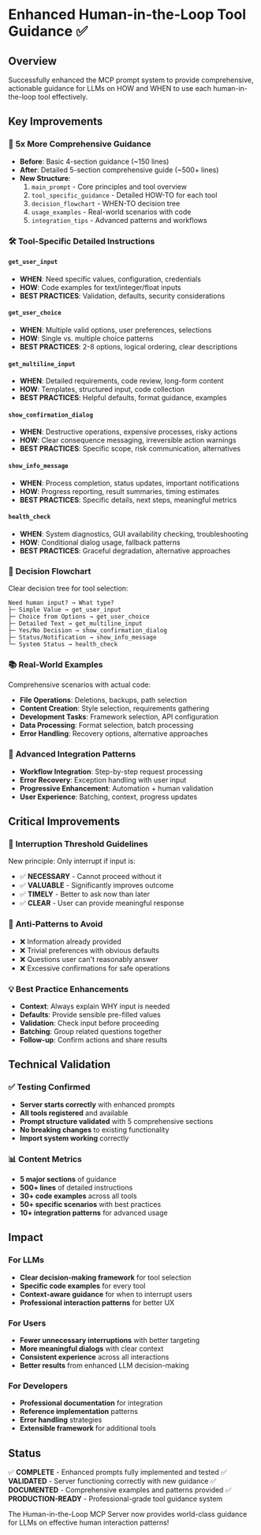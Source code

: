 # Enhanced Human-in-the-Loop Tool Guidance ✅

## Overview

Successfully enhanced the MCP prompt system to provide comprehensive, actionable guidance for LLMs on HOW and WHEN to use each human-in-the-loop tool effectively.

## Key Improvements

### 🎯 **5x More Comprehensive Guidance**

- **Before**: Basic 4-section guidance (~150 lines)
- **After**: Detailed 5-section comprehensive guide (~500+ lines)
- **New Structure**:
  1. `main_prompt` - Core principles and tool overview
  2. `tool_specific_guidance` - Detailed HOW-TO for each tool
  3. `decision_flowchart` - WHEN-TO decision tree
  4. `usage_examples` - Real-world scenarios with code
  5. `integration_tips` - Advanced patterns and workflows

### 🛠️ **Tool-Specific Detailed Instructions**

#### `get_user_input`

- **WHEN**: Need specific values, configuration, credentials
- **HOW**: Code examples for text/integer/float inputs
- **BEST PRACTICES**: Validation, defaults, security considerations

#### `get_user_choice`

- **WHEN**: Multiple valid options, user preferences, selections
- **HOW**: Single vs. multiple choice patterns
- **BEST PRACTICES**: 2-8 options, logical ordering, clear descriptions

#### `get_multiline_input`

- **WHEN**: Detailed requirements, code review, long-form content
- **HOW**: Templates, structured input, code collection
- **BEST PRACTICES**: Helpful defaults, format guidance, examples

#### `show_confirmation_dialog`

- **WHEN**: Destructive operations, expensive processes, risky actions
- **HOW**: Clear consequence messaging, irreversible action warnings
- **BEST PRACTICES**: Specific scope, risk communication, alternatives

#### `show_info_message`

- **WHEN**: Process completion, status updates, important notifications
- **HOW**: Progress reporting, result summaries, timing estimates
- **BEST PRACTICES**: Specific details, next steps, meaningful metrics

#### `health_check`

- **WHEN**: System diagnostics, GUI availability checking, troubleshooting
- **HOW**: Conditional dialog usage, fallback patterns
- **BEST PRACTICES**: Graceful degradation, alternative approaches

### 🔄 **Decision Flowchart**

Clear decision tree for tool selection:

```
Need human input? → What type?
├─ Simple Value → get_user_input
├─ Choice from Options → get_user_choice  
├─ Detailed Text → get_multiline_input
├─ Yes/No Decision → show_confirmation_dialog
├─ Status/Notification → show_info_message
└─ System Status → health_check
```

### 📚 **Real-World Examples**

Comprehensive scenarios with actual code:

- **File Operations**: Deletions, backups, path selection
- **Content Creation**: Style selection, requirements gathering
- **Development Tasks**: Framework selection, API configuration
- **Data Processing**: Format selection, batch processing
- **Error Handling**: Recovery options, alternative approaches

### 🎨 **Advanced Integration Patterns**

- **Workflow Integration**: Step-by-step request processing
- **Error Recovery**: Exception handling with user input
- **Progressive Enhancement**: Automation + human validation
- **User Experience**: Batching, context, progress updates

## Critical Improvements

### 🚨 **Interruption Threshold Guidelines**

New principle: Only interrupt if input is:

- ✅ **NECESSARY** - Cannot proceed without it
- ✅ **VALUABLE** - Significantly improves outcome  
- ✅ **TIMELY** - Better to ask now than later
- ✅ **CLEAR** - User can provide meaningful response

### 🎯 **Anti-Patterns to Avoid**

- ❌ Information already provided
- ❌ Trivial preferences with obvious defaults
- ❌ Questions user can't reasonably answer
- ❌ Excessive confirmations for safe operations

### 💡 **Best Practice Enhancements**

- **Context**: Always explain WHY input is needed
- **Defaults**: Provide sensible pre-filled values
- **Validation**: Check input before proceeding
- **Batching**: Group related questions together
- **Follow-up**: Confirm actions and share results

## Technical Validation

### ✅ **Testing Confirmed**

- **Server starts correctly** with enhanced prompts
- **All tools registered** and available
- **Prompt structure validated** with 5 comprehensive sections
- **No breaking changes** to existing functionality
- **Import system working** correctly

### 📊 **Content Metrics**

- **5 major sections** of guidance
- **500+ lines** of detailed instructions
- **30+ code examples** across all tools
- **50+ specific scenarios** with best practices
- **10+ integration patterns** for advanced usage

## Impact

### For LLMs

- **Clear decision-making framework** for tool selection
- **Specific code examples** for every tool
- **Context-aware guidance** for when to interrupt users
- **Professional interaction patterns** for better UX

### For Users

- **Fewer unnecessary interruptions** with better targeting
- **More meaningful dialogs** with clear context
- **Consistent experience** across all interactions
- **Better results** from enhanced LLM decision-making

### For Developers

- **Professional documentation** for integration
- **Reference implementation** patterns
- **Error handling** strategies
- **Extensible framework** for additional tools

## Status

✅ **COMPLETE** - Enhanced prompts fully implemented and tested
✅ **VALIDATED** - Server functioning correctly with new guidance
✅ **DOCUMENTED** - Comprehensive examples and patterns provided
✅ **PRODUCTION-READY** - Professional-grade tool guidance system

The Human-in-the-Loop MCP Server now provides world-class guidance for LLMs on effective human interaction patterns!
